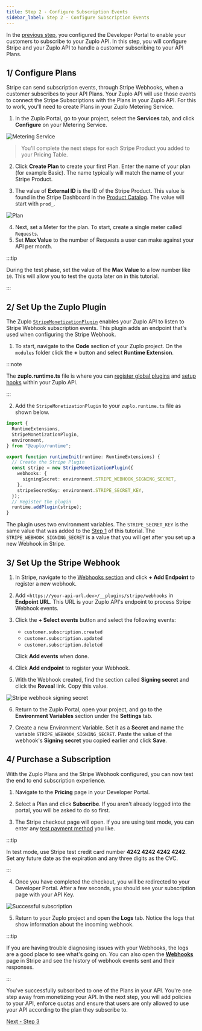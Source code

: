 ```yaml
---
title: Step 2 - Configure Subscription Events
sidebar_label: Step 2 - Configure Subscription Events
---
```


<LegacyMonetization />

In the [previous step](./monetization-dev-portal-setup.md), you configured the
Developer Portal to enable your customers to subscribe to your Zuplo API. In
this step, you will configure Stripe and your Zuplo API to handle a customer
subscribing to your API Plans.

## 1/ Configure Plans

Stripe can send subscription events, through Stripe Webhooks, when a customer
subscribes to your API Plans. Your Zuplo API will use those events to connect
the Stripe Subscriptions with the Plans in your Zuplo API. For this to work,
you'll need to create Plans in your Zuplo Metering Service.

1. In the Zuplo Portal, go to your project, select the **Services** tab, and
   click **Configure** on your Metering Service.

![Metering Service](../../public/media/monetization-webhook-setup/image.png)

> You'll complete the next steps for each Stripe Product you added to your
> Pricing Table.

2. Click **Create Plan** to create your first Plan. Enter the name of your plan
   (for example Basic). The name typically will match the name of your Stripe
   Product.

3. The value of **External ID** is the ID of the Stripe Product. This value is
   found in the Stripe Dashboard in the
   [Product Catalog](https://dashboard.stripe.com/products). The value will
   start with `prod_`.

![Plan](../../public/media/monetization-webhook-setup/image-1.png)

4. Next, set a Meter for the plan. To start, create a single meter called
   `Requests`.
5. Set **Max Value** to the number of Requests a user can make against your API
   per month.

:::tip

During the test phase, set the value of the **Max Value** to a low number like
`10`. This will allow you to test the quota later on in this tutorial.

:::

## 2/ Set Up the Zuplo Plugin

The Zuplo
[`StripeMonetizationPlugin`](/docs/articles/stripe-monetization-plugin.md)
enables your Zuplo API to listen to Stripe Webhook subscription events. This
plugin adds an endpoint that's used when configuring the Stripe Webhook.

1. To start, navigate to the **Code** section of your Zuplo project. On the
   `modules` folder click the **+** button and select **Runtime Extension**.

:::note

The **zuplo.runtime.ts** file is where you can
[register global plugins](https://zuplo.com/docs/articles/runtime-extensions#plugin-and-handler-extensions)
and [setup hooks](https://zuplo.com/docs/articles/runtime-extensions#hooks)
within your Zuplo API.

:::

2. Add the `StripeMonetizationPlugin` to your `zuplo.runtime.ts` file as shown
   below.

```ts
import {
  RuntimeExtensions,
  StripeMonetizationPlugin,
  environment,
} from "@zuplo/runtime";

export function runtimeInit(runtime: RuntimeExtensions) {
  // Create the Stripe Plugin
  const stripe = new StripeMonetizationPlugin({
    webhooks: {
      signingSecret: environment.STRIPE_WEBHOOK_SIGNING_SECRET,
    },
    stripeSecretKey: environment.STRIPE_SECRET_KEY,
  });
  // Register the plugin
  runtime.addPlugin(stripe);
}
```

The plugin uses two environment variables. The `STRIPE_SECRET_KEY` is the same
value that was added to the
[Step 1](/docs/articles/monetization-dev-portal-setup.md) of this tutorial. The
`STRIPE_WEBHOOK_SIGNING_SECRET` is a value that you will get after you set up a
new Webhook in Stripe.

## 3/ Set Up the Stripe Webhook

1. In Stripe, navigate to the
   [Webhooks section](https://dashboard.stripe.com/test/webhooks) and click **+
   Add Endpoint** to register a new webhook.

2. Add `<https://your-api-url.dev>/__plugins/stripe/webhooks` in **Endpoint
   URL**. This URL is your Zuplo API's endpoint to process Stripe Webhook
   events.

3. Click the **+ Select events** button and select the following events:

   - `customer.subscription.created`
   - `customer.subscription.updated`
   - `customer.subscription.deleted`

   Click **Add events** when done.

4. Click **Add endpoint** to register your Webhook.

5. With the Webhook created, find the section called **Signing secret** and
   click the **Reveal** link. Copy this value.

![Stripe webhook signing secret](../../public/media/monetization-webhook-setup/image-2.png)

6. Return to the Zuplo Portal, open your project, and go to the **Environment
   Variables** section under the **Settings** tab.

7. Create a new Environment Variable. Set it as a **Secret** and name the
   variable `STRIPE_WEBHOOK_SIGNING_SECRET`. Paste the value of the webhook's
   **Signing secret** you copied earlier and click **Save**.

## 4/ Purchase a Subscription

With the Zuplo Plans and the Stripe Webhook configured, you can now test the end
to end subscription experience.

1. Navigate to the **Pricing** page in your Developer Portal.

2. Select a Plan and click **Subscribe**. If you aren't already logged into the
   portal, you will be asked to do so first.

3. The Stripe checkout page will open. If you are using test mode, you can enter
   any [test payment method](https://docs.stripe.com/testing) you like.

:::tip

In test mode, use Stripe test credit card number **4242 4242 4242 4242**. Set
any future date as the expiration and any three digits as the CVC.

:::

4. Once you have completed the checkout, you will be redirected to your
   Developer Portal. After a few seconds, you should see your subscription page
   with your API Key.

![Successful subscription](../../public/media/monetization-webhook-setup/image-3.png)

5. Return to your Zuplo project and open the **Logs** tab. Notice the logs that
   show information about the incoming webhook.

:::tip

If you are having trouble diagnosing issues with your Webhooks, the logs are a
good place to see what's going on. You can also open the
[**Webhooks**](https://dashboard.stripe.com/webhooks) page in Stripe and see the
history of webhook events sent and their responses.

:::

You've successfully subscribed to one of the Plans in your API. You're one step
away from monetizing your API. In the next step, you will add policies to your
API, enforce quotas and ensure that users are only allowed to use your API
according to the plan they subscribe to.

[Next - Step 3](./monetization-policy-setup.md)
